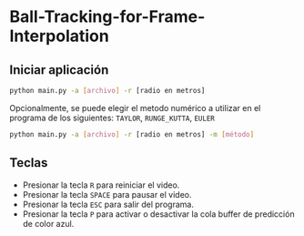 # Ball-Tracking-for-Frame-Interpolation

## Iniciar aplicación
```bash
python main.py -a [archivo] -r [radio en metros]
```

Opcionalmente, se puede elegir el metodo numérico a utilizar en el programa de los siguientes: `TAYLOR`, `RUNGE_KUTTA`, `EULER`
```bash
python main.py -a [archivo] -r [radio en metros] -m [método]
```

## Teclas
* Presionar la tecla `R` para reiniciar el video.
* Presionar la tecla `SPACE` para pausar el video.
* Presionar la tecla `ESC` para salir del programa.
* Presionar la tecla `P` para activar o desactivar la cola buffer de predicción de color azul.
